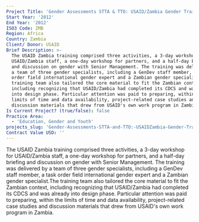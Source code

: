 ```yaml
---
Project Title: 'Gender Assessments STTA & TTO: USAID/Zambia Gender Training (TDY 117)'
Start Year: '2012'
End Year: '2012'
ISO3 Code: ZMB
Region: Africa
Country: Zambia
Client/ Donor: USAID
Brief Description: >-
  The USAID Zambia training comprised three activities, a 3-day workshop for
  USAID/Zambia staff, a one-day workshop for partners, and a half-day briefing
  and discussion on gender with Senior Management. The training was delivered by
  a team of three gender specialists, including a GenDev staff member, a task
  order field international gender expert and a Zambian gender specialist.The
  training team also tailored the core material to fit the Zambian context,
  including recognizing that USAID/Zambia had completed its CDCS and was already
  into design phase. Particular attention was paid to preparing, within the
  limits of time and data availability, project-related case studies and
  discussion materials that drew from USAID's own work program in Zambia.
Is Current Project? (true/false): false
Practice Area:
  - 'Education, Gender and Youth'
projects_slug: 'Gender-Assessments-STTA-and-TTO:-USAIDZambia-Gender-Training-(TDY-117)'
Contract Value USD: ''
---
```

The USAID Zambia training comprised three activities, a 3-day workshop for USAID/Zambia staff, a one-day workshop for partners, and a half-day briefing and discussion on gender with Senior Management. The training was delivered by a team of three gender specialists, including a GenDev staff member, a task order field international gender expert and a Zambian gender specialist.The training team also tailored the core material to fit the Zambian context, including recognizing that USAID/Zambia had completed its CDCS and was already into design phase. Particular attention was paid to preparing, within the limits of time and data availability, project-related case studies and discussion materials that drew from USAID's own work program in Zambia.